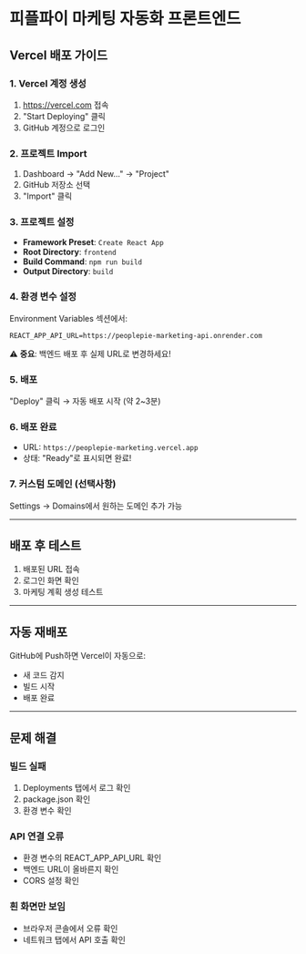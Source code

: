 # 피플파이 마케팅 자동화 프론트엔드

## Vercel 배포 가이드

### 1. Vercel 계정 생성
1. https://vercel.com 접속
2. "Start Deploying" 클릭
3. GitHub 계정으로 로그인

### 2. 프로젝트 Import
1. Dashboard → "Add New..." → "Project"
2. GitHub 저장소 선택
3. "Import" 클릭

### 3. 프로젝트 설정
- **Framework Preset**: `Create React App`
- **Root Directory**: `frontend`
- **Build Command**: `npm run build`
- **Output Directory**: `build`

### 4. 환경 변수 설정
Environment Variables 섹션에서:

```
REACT_APP_API_URL=https://peoplepie-marketing-api.onrender.com
```

⚠️ **중요**: 백엔드 배포 후 실제 URL로 변경하세요!

### 5. 배포
"Deploy" 클릭 → 자동 배포 시작 (약 2~3분)

### 6. 배포 완료
- URL: `https://peoplepie-marketing.vercel.app`
- 상태: "Ready"로 표시되면 완료!

### 7. 커스텀 도메인 (선택사항)
Settings → Domains에서 원하는 도메인 추가 가능

---

## 배포 후 테스트

1. 배포된 URL 접속
2. 로그인 화면 확인
3. 마케팅 계획 생성 테스트

---

## 자동 재배포

GitHub에 Push하면 Vercel이 자동으로:
- 새 코드 감지
- 빌드 시작
- 배포 완료

---

## 문제 해결

### 빌드 실패
1. Deployments 탭에서 로그 확인
2. package.json 확인
3. 환경 변수 확인

### API 연결 오류
- 환경 변수의 REACT_APP_API_URL 확인
- 백엔드 URL이 올바른지 확인
- CORS 설정 확인

### 흰 화면만 보임
- 브라우저 콘솔에서 오류 확인
- 네트워크 탭에서 API 호출 확인
